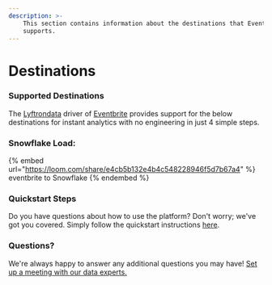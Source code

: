 ```yaml
---
description: >-
    This section contains information about the destinations that Eventbrite
    supports.
---
```


# Destinations

### Supported Destinations

The [Lyftrondata](https://www.lyftrondata.com/) driver of [Eventbrite](https://www.lyftrondata.com/integration/sales-analytics/eventbrite/) provides support for the below destinations for instant analytics with no engineering in just 4 simple steps.

### Snowflake Load:

{% embed url="https://loom.com/share/e4cb5b132e4b4c548228946f5d7b67a4" %}
eventbrite to Snowflake
{% endembed %}

### Quickstart Steps

Do you have questions about how to use the platform? Don't worry; we've got you covered. Simply follow the quickstart instructions [here](../../../quickstart-steps.md).

### Questions? <a href="#questions" id="questions"></a>

We're always happy to answer any additional questions you may have! [Set up a meeting with our data experts.](https://www.lyftrondata.com/book-a-meeting/)

